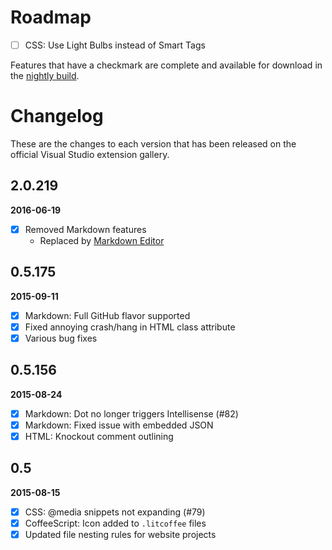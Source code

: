 # Roadmap

- [ ] CSS: Use Light Bulbs instead of Smart Tags

Features that have a checkmark are complete and available for
download in the
[nightly build](http://vsixgallery.com/extension/5fb7364d-2e8c-44a4-95eb-2a382e30fec9/).

# Changelog

These are the changes to each version that has been released
on the official Visual Studio extension gallery.

## 2.0.219

**2016-06-19**

- [x] Removed Markdown features
  - Replaced by [Markdown Editor](https://visualstudiogallery.msdn.microsoft.com/eaab33c3-437b-4918-8354-872dfe5d1bfe)

## 0.5.175

**2015-09-11**

- [x] Markdown: Full GitHub flavor supported
- [x] Fixed annoying crash/hang in HTML class attribute
- [x] Various bug fixes

## 0.5.156

**2015-08-24**

- [x] Markdown: Dot no longer triggers Intellisense (#82)
- [x] Markdown: Fixed issue with embedded JSON
- [x] HTML: Knockout comment outlining

## 0.5

**2015-08-15**

- [x] CSS: @media snippets not expanding (#79)
- [x] CoffeeScript: Icon added to `.litcoffee` files
- [x] Updated file nesting rules for website projects